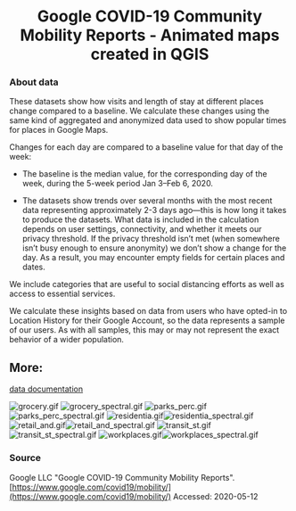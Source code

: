# <center>Google COVID-19 Community Mobility Reports - Animated maps created in QGIS</center>


### About data

These datasets show how visits and length of stay at different places change compared to a baseline. We calculate these changes using the same kind of aggregated and anonymized data used to show popular times for places in Google Maps.

Changes for each day are compared to a baseline value for that day of the week:

- The baseline is the median value, for the corresponding day of the week, during the 5-week period Jan 3–Feb 6, 2020.

- The datasets show trends over several months with the most recent data representing approximately 2-3 days ago—this is how long it takes to produce the datasets.
What data is included in the calculation depends on user settings, connectivity, and whether it meets our privacy threshold. If the privacy threshold isn’t met (when somewhere isn’t busy enough to ensure anonymity) we don’t show a change for the day. As a result, you may encounter empty fields for certain places and dates.

We include categories that are useful to social distancing efforts as well as access to essential services.

We calculate these insights based on data from users who have opted-in to Location History for their Google Account, so the data represents a sample of our users. As with all samples, this may or may not represent the exact behavior of a wider population.

## More:
[data documentation](https://www.google.com/covid19/mobility/data_documentation.html?hl=en)

![grocery.gif](animations/grocery.gif) ![grocery_spectral.gif](animations/grocery_spectral.gif)
![parks_perc.gif](animations/parks_perc.gif)![parks_perc_spectral.gif](animations/parks_perc_spectral.gif)
![residentia.gif](animations/residentia.gif)![residentia_spectral.gif](animations/residentia_spectral.gif)
![retail_and.gif](animations/retail_and.gif)![retail_and_spectral.gif](animations/retail_and_spectral.gif)
![transit_st.gif](animations/transit_st.gif)![transit_st_spectral.gif](animations/transit_st_spectral.gif)
![workplaces.gif](animations/workplaces.gif)![workplaces_spectral.gif](animations/workplaces_spectral.gif)


<!--
Police legend             |  Spectral legend
:-------------------------:|:-------------------------:
![grocery.gif](animations/grocery.gif)|![grocery_spectral.gif](animations/grocery_spectral.gif)
![parks_perc.gif](animations/parks_perc.gif)|![parks_perc_spectral.gif](animations/parks_perc_spectral.gif)
![residentia.gif](animations/residentia.gif)|![residentia_spectral.gif](animations/residentia_spectral.gif)
![retail_and.gif](animations/retail_and.gif)|![retail_and_spectral.gif](animations/retail_and_spectral.gif)
![transit_st.gif](animations/transit_st.gif)|![transit_st_spectral.gif](animations/transit_st_spectral.gif)
![workplaces.gif](animations/workplaces.gif)|![workplaces_spectral.gif](animations/workplaces_spectral.gif)
-->

### Source

Google LLC "Google COVID-19 Community Mobility Reports".
[https://www.google.com/covid19/mobility/](https://www.google.com/covid19/mobility/) Accessed: 2020-05-12
